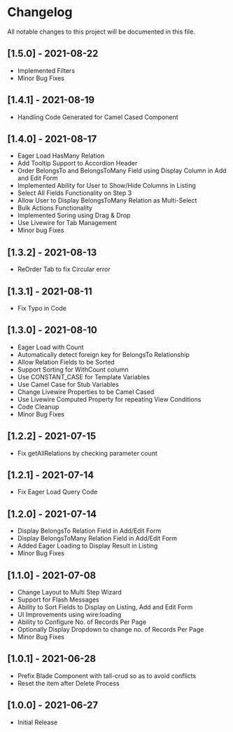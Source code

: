 # Changelog
All notable changes to this project will be documented in this file.

## [1.5.0] - 2021-08-22
- Implemented Filters
- Minor Bug Fixes

## [1.4.1] - 2021-08-19
- Handling Code Generated for Camel Cased Component

## [1.4.0] - 2021-08-17
- Eager Load HasMany Relation
- Add Tooltip Support to Accordion Header
- Order BelongsTo and BelongsToMany Field using Display Column in Add and Edit Form
- Implemented Ability for User to Show/Hide Columns in Listing
- Select All Fields Functionality on Step 3
- Allow User to Display BelongsToMany Relation as Multi-Select
- Bulk Actions Functionality
- Implemented Soring using Drag & Drop
- Use Livewire for Tab Management
- Minor bug Fixes

## [1.3.2] - 2021-08-13
- ReOrder Tab to fix Circular error

## [1.3.1] - 2021-08-11
- Fix Typo in Code

## [1.3.0] - 2021-08-10
- Eager Load with Count
- Automatically detect foreign key for BelongsTo Relationship
- Allow Relation Fields to be Sorted
- Support Sorting for WithCount column
- Use CONSTANT_CASE for Template Variables
- Use Camel Case for Stub Variables
- Change Livewire Properties to be Camel Cased
- Use Livewire Computed Property for repeating View Conditions
- Code Cleanup
- Minor Bug Fixes
    
## [1.2.2] - 2021-07-15
- Fix getAllRelations by checking parameter count

## [1.2.1] - 2021-07-14
- Fix Eager Load Query Code

## [1.2.0] - 2021-07-14
- Display BelongsTo Relation Field in Add/Edit Form
- Display BelongsToMany Relation Field in Add/Edit Form
- Added Eager Loading to Display Result in Listing
- Minor Bug Fixes

## [1.1.0] - 2021-07-08
- Change Layout to Multi Step Wizard
- Support for Flash Messages
- Ability to Sort Fields to Display on Listing, Add and Edit Form
- UI Improvements using wire:loading
- Ability to Configure No. of Records Per Page
- Optionally Display Dropdown to change no. of Records Per Page
- Minor Bug Fixes

## [1.0.1] - 2021-06-28
- Prefix Blade Component with tall-crud so as to avoid conflicts
- Reset the item after Delete Process

## [1.0.0] - 2021-06-27
- Initial Release


